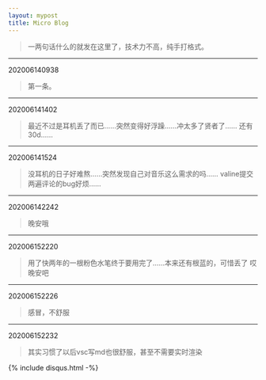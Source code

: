 ```yaml
---
layout: mypost
title: Micro Blog
---
```


> 一两句话什么的就发在这里了，技术力不高，纯手打格式。

---
202006140938

> 第一条。

---

202006141402

> 最近不过是耳机丢了而已……突然变得好浮躁……冲太多了贤者了……
> 还有30d……

---

202006141524

> 没耳机的日子好难熬……突然发现自己对音乐这么需求的吗……
> valine提交两遍评论的bug好烦……

---

202006142242

> 晚安哦

---

202006152220

> 用了快两年的一根粉色水笔终于要用完了……本来还有根蓝的，可惜丢了
> 哎
> 晚安吧

---

202006152226

> 感冒，不舒服

---

202006152232

> 其实习惯了以后vsc写md也很舒服，甚至不需要实时渲染


{% include disqus.html -%}